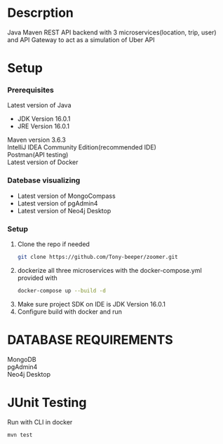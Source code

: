 # Descrption
Java Maven REST API backend with 3 microservices(location, trip, user) and API Gateway to act as a simulation of Uber API

# Setup


### Prerequisites

Latest version of Java  
- JDK Version 16.0.1  
- JRE Version 16.0.1   

Maven version 3.6.3  
IntelliJ IDEA Community Edition(recommended IDE)  
Postman(API testing)  
Latest version of Docker  

### Datebase visualizing
- Latest version of MongoCompass  
- Latest version of pgAdmin4  
- Latest version of Neo4j Desktop 

### Setup
1. Clone the repo if needed
   ```sh
   git clone https://github.com/Tony-beeper/zoomer.git
   ```
2. dockerize all three microservices with the docker-compose.yml provided with
    ```sh
    docker-compose up --build -d
    ```
3. Make sure project SDK on IDE is JDK Version 16.0.1  
4. Configure build with docker and run



# DATABASE REQUIREMENTS

MongoDB  
pgAdmin4  
Neo4j Desktop  


# JUnit Testing

Run with CLI in docker

```sh
mvn test
```
